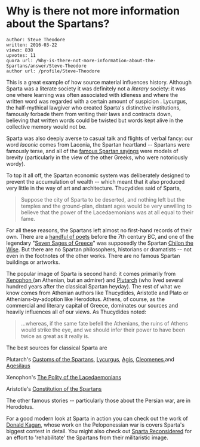 # Why is there not more information about the Spartans?

	author: Steve Theodore
	written: 2016-03-22
	views: 838
	upvotes: 11
	quora url: /Why-is-there-not-more-information-about-the-Spartans/answer/Steve-Theodore
	author url: /profile/Steve-Theodore


This is a great example of how source material influences history. Although Sparta was a literate society it was definitely not a _literary_  society: it was one where learning was often associated with idleness and where the written word was regarded with a certain amount of suspicion . Lycurgus, the half-mythical lawgiver who created Sparta's distinctive institutions, famously forbade them from writing their laws and contracts down, believing that written words could be twisted but words kept alive in the collective memory would not be. 

Sparta was also deeply averse to casual talk and flights of verbal fancy: our word _laconic_ comes from Laconia, the Spartan heartland -- Spartans were famously terse, and all of the [famous Spartan sayings](http://www.ancientgreekbattles.net/Pages/47931_Spartaquotes.htm) were models of brevity (particularly in the view of the other Greeks, who were notoriously wordy). 

To top it all off, the Spartan economic system was deliberately designed to prevent the accumulation of wealth -- which meant that it also produced very little in the way of art and architecture. Thucydides said of Sparta,

> Suppose the city of Sparta to be deserted, and nothing left but the temples and the ground-plan, distant ages would be very unwilling to believe that the power of the Lacedaemonians was at all equal to their fame. 

For all these reasons, the Spartans left almost no first-hand records of their own. There are a [handful of poets](https://en.wikipedia.org/wiki/Category:Ancient_Spartan_poets) before the 7th century BC, and one of the legendary "[Seven Sages of Greece](http://www.mlahanas.de/Greeks/LX/SevenSagesOfGreece.html)" was supposedly the Spartan [Chilon the Wise](http://spartareconsidered.blogspot.com/2013/01/a-spartan-philosopher-chilon-wise.html). But there are no Spartan philosophers, historians or dramatists -- not even in the footnotes of the other works. There are no famous Spartan buildings or artworks. 

The popular image of Sparta is second hand: it comes primarily from [Xenophon ](https://en.wikipedia.org/wiki/Xenophon)(an Athenian, but an admirer) and [Plutarch](https://en.wikipedia.org/wiki/Plutarch) (who lived several hundred years after the classical Spartan heyday). The rest of what we know comes from Athenian authors like Thucydides, Aristotle and Plato or Athenians-by-adoption like Herodotus. Athens, of course, as the commercial and literary capital of Greece, dominates our sources and heavily influences all of our views. As Thucydides noted:

> ...whereas, if the same fate befell the Athenians, the ruins of Athens would strike the eye, and we should infer their power to have been twice as great as it really is. 

The best sources for classical Sparta are 


Plutarch's [ Customs of the Spartans](http://penelope.uchicago.edu/Thayer/E/Roman/Texts/Plutarch/Moralia/Instituta_Laconica*.html), [Lycurgus](http://penelope.uchicago.edu/Thayer/E/Roman/Texts/Plutarch/Lives/Lycurgus*.html), [Agis](http://penelope.uchicago.edu/Thayer/E/Roman/Texts/Plutarch/Lives/Agis*.html), [Cleomenes ](http://penelope.uchicago.edu/Thayer/E/Roman/Texts/Plutarch/Lives/Cleomenes*.html)and [Agesilaus](http://penelope.uchicago.edu/Thayer/E/Roman/Texts/Plutarch/Lives/Agesilaus*.html)

Xenophon's [The Polity of the Lacedaemonians ](http://ancienthistory.about.com/library/bl/bl_text_xenophon_lacedaemonians.htm)

Aristotle's [Constitution of the Spartans](http://legacy.fordham.edu/halsall/ancient/aristotle-sparta.asp)

The other famous stories -- particularly those about the Persian war, are in Herodotus.

For a good modern look at Sparta in action you can check out the work of [Donald Kagan](http://amzn.to/1RiYTWq), whose work on the Peloponessian war is covers Sparta's biggest contest in detail. You might also check out [Sparta Reconsidered](http://elysiumgates.com/~helena/index.html) for an effort to 'rehabilitate' the Spartans from their militaristic image.

